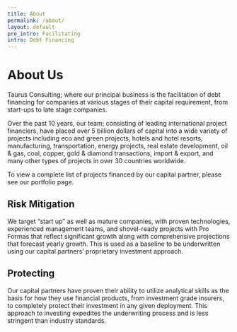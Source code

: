 ```yaml
---
title: About
permalink: /about/
layout: default
pre_intro: Facilitating
intro: Debt Financing
---
```


# About Us

Taurus Consulting; where our principal business is the facilitation of debt financing for companies at various stages of their capital requirement, from start-ups to late stage companies.

Over the past 10 years, our team; consisting of leading international project financiers, have placed over 5 billion dollars of capital into a wide variety of projects including eco and green projects, hotels and hotel resorts, manufacturing, transportation, energy projects, real estate development, oil & gas, coal, copper, gold & diamond transactions, import & export, and many other types of projects in over 30 countries worldwide.

To view a complete list of projects financed by our capital partner, please see our portfolio page.

## Risk Mitigation

We target “start up” as well as mature companies, with proven technologies, experienced management teams, and shovel-ready projects with Pro Formas that reflect significant growth along with comprehensive projections that forecast yearly growth. This is used as a baseline to be underwritten using our capital partners’ proprietary investment approach.

## Protecting

Our capital partners have proven their ability to utilize analytical skills as the basis for how they use financial products, from investment grade insurers, to completely protect their investment in any given deployment. This approach to investing expedites the underwriting process and is less stringent than industry standards.

